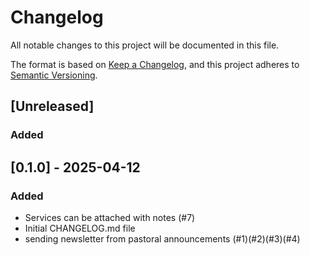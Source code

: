 # Changelog

All notable changes to this project will be documented in this file.

The format is based on [Keep a Changelog](https://keepachangelog.com/en/1.0.0/),
and this project adheres to [Semantic Versioning](https://semver.org/spec/v2.0.0.html).

## [Unreleased]
### Added

## [0.1.0] - 2025-04-12
### Added
- Services can be attached with notes (#7)
- Initial CHANGELOG.md file
- sending newsletter from pastoral announcements (#1)(#2)(#3)(#4)